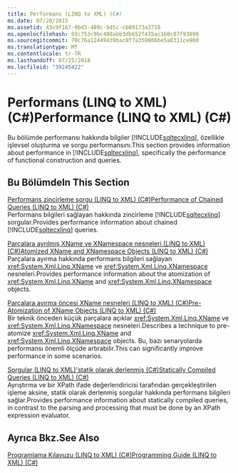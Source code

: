 ```yaml
---
title: Performans (LINQ to XML) (C#)
ms.date: 07/20/2015
ms.assetid: 43c9f1b7-9bd3-489c-b45c-cb09173a3718
ms.openlocfilehash: 93c753c9bc408abb3db652f435ac1b0c87f93898
ms.sourcegitcommit: 70c76a12449439bac0f7a359866be5a0311ce960
ms.translationtype: MT
ms.contentlocale: tr-TR
ms.lasthandoff: 07/25/2018
ms.locfileid: "39245422"
---
```

# <a name="performance-linq-to-xml-c"></a><span data-ttu-id="48bf8-102">Performans (LINQ to XML) (C#)</span><span class="sxs-lookup"><span data-stu-id="48bf8-102">Performance (LINQ to XML) (C#)</span></span>
<span data-ttu-id="48bf8-103">Bu bölümde performansı hakkında bilgiler [!INCLUDE[sqltecxlinq](~/includes/sqltecxlinq-md.md)], özellikle işlevsel oluşturma ve sorgu performansını.</span><span class="sxs-lookup"><span data-stu-id="48bf8-103">This section provides information about performance in [!INCLUDE[sqltecxlinq](~/includes/sqltecxlinq-md.md)], specifically the performance of functional construction and queries.</span></span>  
  
## <a name="in-this-section"></a><span data-ttu-id="48bf8-104">Bu Bölümde</span><span class="sxs-lookup"><span data-stu-id="48bf8-104">In This Section</span></span>  
 [<span data-ttu-id="48bf8-105">Performans zincirleme sorgu (LINQ to XML) (C#)</span><span class="sxs-lookup"><span data-stu-id="48bf8-105">Performance of Chained Queries (LINQ to XML) (C#)</span></span>](../../../../csharp/programming-guide/concepts/linq/performance-of-chained-queries-linq-to-xml.md)  
 <span data-ttu-id="48bf8-106">Performans bilgileri sağlayan hakkında zincirleme [!INCLUDE[sqltecxlinq](~/includes/sqltecxlinq-md.md)] sorgular.</span><span class="sxs-lookup"><span data-stu-id="48bf8-106">Provides performance information about chained [!INCLUDE[sqltecxlinq](~/includes/sqltecxlinq-md.md)] queries.</span></span>  
  
 [<span data-ttu-id="48bf8-107">Parçalara ayrılmış XName ve XNamespace nesneleri (LINQ to XML) (C#)</span><span class="sxs-lookup"><span data-stu-id="48bf8-107">Atomized XName and XNamespace Objects (LINQ to XML) (C#)</span></span>](../../../../csharp/programming-guide/concepts/linq/atomized-xname-and-xnamespace-objects-linq-to-xml.md)  
 <span data-ttu-id="48bf8-108">Parçalara ayırma hakkında performans bilgileri sağlayan <xref:System.Xml.Linq.XName> ve <xref:System.Xml.Linq.XNamespace> nesneleri.</span><span class="sxs-lookup"><span data-stu-id="48bf8-108">Provides performance information about the atomization of <xref:System.Xml.Linq.XName> and <xref:System.Xml.Linq.XNamespace> objects.</span></span>  
  
 [<span data-ttu-id="48bf8-109">Parçalara ayırma öncesi XName nesneleri (LINQ to XML) (C#)</span><span class="sxs-lookup"><span data-stu-id="48bf8-109">Pre-Atomization of XName Objects (LINQ to XML) (C#)</span></span>](../../../../csharp/programming-guide/concepts/linq/pre-atomization-of-xname-objects-linq-to-xml.md)  
 <span data-ttu-id="48bf8-110">Bir teknik önceden küçük parçalara açıklar <xref:System.Xml.Linq.XName> ve <xref:System.Xml.Linq.XNamespace> nesneleri.</span><span class="sxs-lookup"><span data-stu-id="48bf8-110">Describes a technique to pre-atomize <xref:System.Xml.Linq.XName> and <xref:System.Xml.Linq.XNamespace> objects.</span></span> <span data-ttu-id="48bf8-111">Bu, bazı senaryolarda performansı önemli ölçüde artırabilir.</span><span class="sxs-lookup"><span data-stu-id="48bf8-111">This can significantly improve performance in some scenarios.</span></span>  
  
 [<span data-ttu-id="48bf8-112">Sorgular (LINQ to XML)'statik olarak derlenmiş (C#)</span><span class="sxs-lookup"><span data-stu-id="48bf8-112">Statically Compiled Queries (LINQ to XML) (C#)</span></span>](../../../../csharp/programming-guide/concepts/linq/statically-compiled-queries-linq-to-xml.md)  
 <span data-ttu-id="48bf8-113">Ayrıştırma ve bir XPath ifade değerlendiricisi tarafından gerçekleştirilen işleme aksine, statik olarak derlenmiş sorgular hakkında performans bilgileri sağlar.</span><span class="sxs-lookup"><span data-stu-id="48bf8-113">Provides performance information about statically compiled queries, in contrast to the parsing and processing that must be done by an XPath expression evaluator.</span></span>  
  
## <a name="see-also"></a><span data-ttu-id="48bf8-114">Ayrıca Bkz.</span><span class="sxs-lookup"><span data-stu-id="48bf8-114">See Also</span></span>  
 [<span data-ttu-id="48bf8-115">Programlama Kılavuzu (LINQ to XML) (C#)</span><span class="sxs-lookup"><span data-stu-id="48bf8-115">Programming Guide (LINQ to XML) (C#)</span></span>](../../../../csharp/programming-guide/concepts/linq/programming-guide-linq-to-xml.md)
